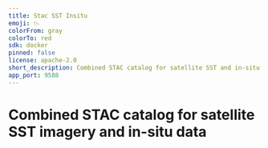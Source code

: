 ```yaml
---
title: Stac SST Insitu
emoji: 📉
colorFrom: gray
colorTo: red
sdk: docker
pinned: false
license: apache-2.0
short_description: Combined STAC catalog for satellite SST and in-situ data
app_port: 9588
---
```


# Combined STAC catalog for satellite SST imagery and in-situ data
